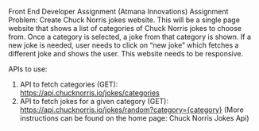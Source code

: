 Front End Developer Assignment (Atmana Innovations)
Assignment
Problem:
Create Chuck Norris jokes website. This will be a single page website that
shows a list of categories of Chuck Norris jokes to choose from. Once a
category is selected, a joke from that category is shown. If a new joke is needed,
user needs to click on “new joke” which fetches a different joke and shows the
user. This website needs to be responsive.

APIs to use:
1. API to fetch categories (GET): https://api.chucknorris.io/jokes/categories
2. API to fetch jokes for a given category (GET):
https://api.chucknorris.io/jokes/random?category={category}
(More instructions can be found on the home page: Chuck Norris Jokes Api)
